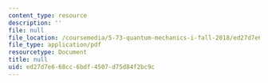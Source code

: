 ```yaml
---
content_type: resource
description: ''
file: null
file_location: /coursemedia/5-73-quantum-mechanics-i-fall-2018/ed27d7e668cc6bdf4507d75d84f2bc9c_MIT5_73F18_Lec23.pdf
file_type: application/pdf
resourcetype: Document
title: null
uid: ed27d7e6-68cc-6bdf-4507-d75d84f2bc9c
---
```

